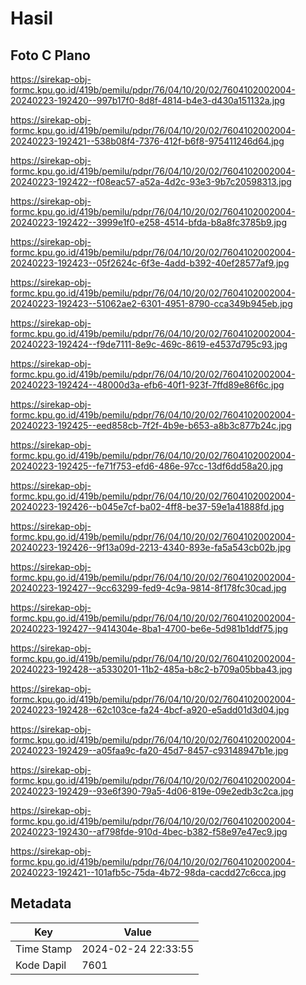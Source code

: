 # Hasil

## Foto C Plano

https://sirekap-obj-formc.kpu.go.id/419b/pemilu/pdpr/76/04/10/20/02/7604102002004-20240223-192420--997b17f0-8d8f-4814-b4e3-d430a151132a.jpg

https://sirekap-obj-formc.kpu.go.id/419b/pemilu/pdpr/76/04/10/20/02/7604102002004-20240223-192421--538b08f4-7376-412f-b6f8-975411246d64.jpg

https://sirekap-obj-formc.kpu.go.id/419b/pemilu/pdpr/76/04/10/20/02/7604102002004-20240223-192422--f08eac57-a52a-4d2c-93e3-9b7c20598313.jpg

https://sirekap-obj-formc.kpu.go.id/419b/pemilu/pdpr/76/04/10/20/02/7604102002004-20240223-192422--3999e1f0-e258-4514-bfda-b8a8fc3785b9.jpg

https://sirekap-obj-formc.kpu.go.id/419b/pemilu/pdpr/76/04/10/20/02/7604102002004-20240223-192423--05f2624c-6f3e-4add-b392-40ef28577af9.jpg

https://sirekap-obj-formc.kpu.go.id/419b/pemilu/pdpr/76/04/10/20/02/7604102002004-20240223-192423--51062ae2-6301-4951-8790-cca349b945eb.jpg

https://sirekap-obj-formc.kpu.go.id/419b/pemilu/pdpr/76/04/10/20/02/7604102002004-20240223-192424--f9de7111-8e9c-469c-8619-e4537d795c93.jpg

https://sirekap-obj-formc.kpu.go.id/419b/pemilu/pdpr/76/04/10/20/02/7604102002004-20240223-192424--48000d3a-efb6-40f1-923f-7ffd89e86f6c.jpg

https://sirekap-obj-formc.kpu.go.id/419b/pemilu/pdpr/76/04/10/20/02/7604102002004-20240223-192425--eed858cb-7f2f-4b9e-b653-a8b3c877b24c.jpg

https://sirekap-obj-formc.kpu.go.id/419b/pemilu/pdpr/76/04/10/20/02/7604102002004-20240223-192425--fe71f753-efd6-486e-97cc-13df6dd58a20.jpg

https://sirekap-obj-formc.kpu.go.id/419b/pemilu/pdpr/76/04/10/20/02/7604102002004-20240223-192426--b045e7cf-ba02-4ff8-be37-59e1a41888fd.jpg

https://sirekap-obj-formc.kpu.go.id/419b/pemilu/pdpr/76/04/10/20/02/7604102002004-20240223-192426--9f13a09d-2213-4340-893e-fa5a543cb02b.jpg

https://sirekap-obj-formc.kpu.go.id/419b/pemilu/pdpr/76/04/10/20/02/7604102002004-20240223-192427--9cc63299-fed9-4c9a-9814-8f178fc30cad.jpg

https://sirekap-obj-formc.kpu.go.id/419b/pemilu/pdpr/76/04/10/20/02/7604102002004-20240223-192427--9414304e-8ba1-4700-be6e-5d981b1ddf75.jpg

https://sirekap-obj-formc.kpu.go.id/419b/pemilu/pdpr/76/04/10/20/02/7604102002004-20240223-192428--a5330201-11b2-485a-b8c2-b709a05bba43.jpg

https://sirekap-obj-formc.kpu.go.id/419b/pemilu/pdpr/76/04/10/20/02/7604102002004-20240223-192428--62c103ce-fa24-4bcf-a920-e5add01d3d04.jpg

https://sirekap-obj-formc.kpu.go.id/419b/pemilu/pdpr/76/04/10/20/02/7604102002004-20240223-192429--a05faa9c-fa20-45d7-8457-c93148947b1e.jpg

https://sirekap-obj-formc.kpu.go.id/419b/pemilu/pdpr/76/04/10/20/02/7604102002004-20240223-192429--93e6f390-79a5-4d06-819e-09e2edb3c2ca.jpg

https://sirekap-obj-formc.kpu.go.id/419b/pemilu/pdpr/76/04/10/20/02/7604102002004-20240223-192430--af798fde-910d-4bec-b382-f58e97e47ec9.jpg

https://sirekap-obj-formc.kpu.go.id/419b/pemilu/pdpr/76/04/10/20/02/7604102002004-20240223-192421--101afb5c-75da-4b72-98da-cacdd27c6cca.jpg


## Metadata

| Key        | Value               |
| ---------- | ------------------- |
| Time Stamp | 2024-02-24 22:33:55 |
| Kode Dapil | 7601                |



